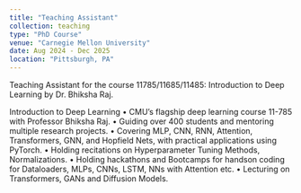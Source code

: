 ```yaml
---
title: "Teaching Assistant"
collection: teaching
type: "PhD Course"
venue: "Carnegie Mellon University"
date: Aug 2024 - Dec 2025
location: "Pittsburgh, PA"
---
```


Teaching Assistant for the course 11785/11685/11485: Introduction to Deep Learning by Dr. Bhiksha Raj.

Introduction to Deep Learning
• CMU’s flagship deep learning course 11-785 with Professor Bhiksha Raj.
• Guiding over 400 students and mentoring multiple research projects.
• Covering MLP, CNN, RNN, Attention, Transformers, GNN, and Hopfield Nets, with practical applications using PyTorch.
• Holding recitations on Hyperparameter Tuning Methods, Normalizations.
• Holding hackathons and Bootcamps for handson coding for Dataloaders, MLPs, CNNs, LSTM, NNs with Attention etc.
• Lecturing on Transformers, GANs and Diffusion Models.
